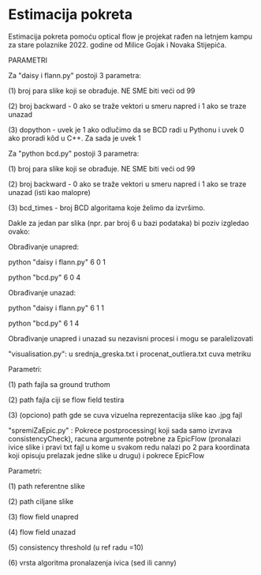 # Estimacija pokreta
Estimacija pokreta pomoću optical flow je projekat rađen na letnjem kampu za stare polaznike 2022. godine od Milice Gojak i Novaka Stijepića.

PARAMETRI

Za "daisy i flann.py" postoji 3 parametra:

(1) broj para slike koji se obrađuje. NE SME biti veći od 99

(2) broj backward - 0 ako se traže vektori u smeru napred i 1 ako se traze unazad

(3) dopython - uvek je 1 ako odlučimo da se BCD radi u Pythonu i uvek 0 ako proradi kôd u C++. Za sada je uvek 1


Za "python bcd.py" postoji 3 parametra:

(1) broj para slike koji se obrađuje. NE SME biti veći od 99

(2) broj backward - 0 ako se traže vektori u smeru napred i 1 ako se traze unazad (isti kao malopre)

(3) bcd_times - broj BCD algoritama koje želimo da izvršimo.



Dakle za jedan par slika (npr. par broj 6 u bazi podataka) bi poziv izgledao ovako:

Obrađivanje unapred:

python "daisy i flann.py" 6 0 1

python "bcd.py" 6 0 4

Obrađivanje unazad:

python "daisy i flann.py" 6 1 1

python "bcd.py" 6 1 4


Obrađivanje unapred i unazad su nezavisni procesi i mogu se paralelizovati 

"visualisation.py":  u srednja_greska.txt i procenat_outliera.txt cuva metriku 

Parametri:

(1) path fajla sa ground truthom

(2) path fajla ciji se flow field testira

(3) (opciono) path gde se cuva vizuelna reprezentacija slike kao .jpg fajl

"spremiZaEpic.py" : Pokrece postprocessing( koji sada samo izvrava consistencyCheck), racuna argumente potrebne za EpicFlow (pronalazi ivice slike i pravi txt fajl u kome u svakom redu nalazi po 2 para koordinata koji opisuju prelazak jedne slike u drugu)
i pokrece EpicFlow

Parametri:

(1) path referentne slike

(2) path ciljane slike

(3) flow field unapred

(4) flow field unazad

(5) consistency threshold (u ref radu =10)

(6) vrsta algoritma pronalazenja ivica (sed ili canny)
